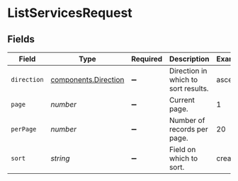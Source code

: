 # ListServicesRequest


## Fields

| Field                                                               | Type                                                                | Required                                                            | Description                                                         | Example                                                             |
| ------------------------------------------------------------------- | ------------------------------------------------------------------- | ------------------------------------------------------------------- | ------------------------------------------------------------------- | ------------------------------------------------------------------- |
| `direction`                                                         | [components.Direction](../../../sdk/models/components/direction.md) | :heavy_minus_sign:                                                  | Direction in which to sort results.                                 | ascend                                                              |
| `page`                                                              | *number*                                                            | :heavy_minus_sign:                                                  | Current page.                                                       | 1                                                                   |
| `perPage`                                                           | *number*                                                            | :heavy_minus_sign:                                                  | Number of records per page.                                         | 20                                                                  |
| `sort`                                                              | *string*                                                            | :heavy_minus_sign:                                                  | Field on which to sort.                                             | created                                                             |